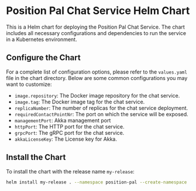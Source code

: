 # Position Pal Chat Service Helm Chart

This is a Helm chart for deploying the Position Pal Chat Service. The chart includes all necessary configurations and dependencies to run the service in a Kubernetes environment.

## Configure the Chart

For a complete list of configuration options, please refer to the `values.yaml` file in the chart directory. Below are some common configurations you may want to customize:

- `image.repository`: The Docker image repository for the chat service.
- `image.tag`: The Docker image tag for the chat service.
- `replicaNumber`: The number of replicas for the chat service deployment.
- `requiredContactPointNr`: The port on which the service will be exposed.
- `managementPort`: Akka management port
- `httpPort`: The HTTP port for the chat service.
- `grpcPort`: The gRPC port for the chat service.
- `akkaLicenseKey`: The License key for Akka.

## Install the Chart
To install the chart with the release name `my-release`:

```bash
helm install my-release . --namespace position-pal --create-namespace
```
